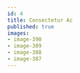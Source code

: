 ```yaml
---
id: 4
title: Consectetur Ac
published: true
images:
- image-390
- image-389
- image-388
- image-387
---
```

